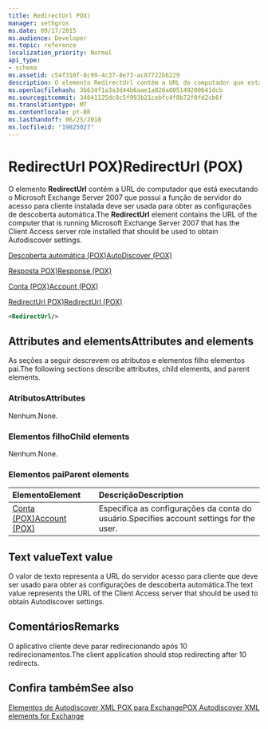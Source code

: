 ```yaml
---
title: RedirectUrl POX)
manager: sethgros
ms.date: 09/17/2015
ms.audience: Developer
ms.topic: reference
localization_priority: Normal
api_type:
- schema
ms.assetid: c54f310f-8c99-4c37-8e73-ac87722b6229
description: O elemento RedirectUrl contém a URL do computador que está executando o Microsoft Exchange Server 2007 que possui a função de servidor do acesso para cliente instalada deve ser usada para obter as configurações de descoberta automática.
ms.openlocfilehash: 3b634f1a3a3d44b6aae1a826a005149200641dcb
ms.sourcegitcommit: 34041125dc8c5f993b21cebfc4f8b72f0fd2cb6f
ms.translationtype: MT
ms.contentlocale: pt-BR
ms.lasthandoff: 06/25/2018
ms.locfileid: "19825027"
---
```

# <a name="redirecturl-pox"></a><span data-ttu-id="9d682-103">RedirectUrl POX)</span><span class="sxs-lookup"><span data-stu-id="9d682-103">RedirectUrl (POX)</span></span>

<span data-ttu-id="9d682-104">O elemento **RedirectUrl** contém a URL do computador que está executando o Microsoft Exchange Server 2007 que possui a função de servidor do acesso para cliente instalada deve ser usada para obter as configurações de descoberta automática.</span><span class="sxs-lookup"><span data-stu-id="9d682-104">The **RedirectUrl** element contains the URL of the computer that is running Microsoft Exchange Server 2007 that has the Client Access server role installed that should be used to obtain Autodiscover settings.</span></span> 
  
[<span data-ttu-id="9d682-105">Descoberta automática (POX)</span><span class="sxs-lookup"><span data-stu-id="9d682-105">AutoDiscover (POX)</span></span>](autodiscover-pox.md)
  
[<span data-ttu-id="9d682-106">Resposta POX)</span><span class="sxs-lookup"><span data-stu-id="9d682-106">Response (POX)</span></span>](response-pox.md)
  
[<span data-ttu-id="9d682-107">Conta (POX)</span><span class="sxs-lookup"><span data-stu-id="9d682-107">Account (POX)</span></span>](account-pox.md)
  
[<span data-ttu-id="9d682-108">RedirectUrl POX)</span><span class="sxs-lookup"><span data-stu-id="9d682-108">RedirectUrl (POX)</span></span>](redirecturl-pox.md)
  
```xml
<RedirectUrl/>
```

## <a name="attributes-and-elements"></a><span data-ttu-id="9d682-109">Attributes and elements</span><span class="sxs-lookup"><span data-stu-id="9d682-109">Attributes and elements</span></span>

<span data-ttu-id="9d682-110">As seções a seguir descrevem os atributos e elementos filho elementos pai.</span><span class="sxs-lookup"><span data-stu-id="9d682-110">The following sections describe attributes, child elements, and parent elements.</span></span>
  
### <a name="attributes"></a><span data-ttu-id="9d682-111">Atributos</span><span class="sxs-lookup"><span data-stu-id="9d682-111">Attributes</span></span>

<span data-ttu-id="9d682-112">Nenhum.</span><span class="sxs-lookup"><span data-stu-id="9d682-112">None.</span></span>
  
### <a name="child-elements"></a><span data-ttu-id="9d682-113">Elementos filho</span><span class="sxs-lookup"><span data-stu-id="9d682-113">Child elements</span></span>

<span data-ttu-id="9d682-114">Nenhum.</span><span class="sxs-lookup"><span data-stu-id="9d682-114">None.</span></span>
  
### <a name="parent-elements"></a><span data-ttu-id="9d682-115">Elementos pai</span><span class="sxs-lookup"><span data-stu-id="9d682-115">Parent elements</span></span>

|<span data-ttu-id="9d682-116">**Elemento**</span><span class="sxs-lookup"><span data-stu-id="9d682-116">**Element**</span></span>|<span data-ttu-id="9d682-117">**Descrição**</span><span class="sxs-lookup"><span data-stu-id="9d682-117">**Description**</span></span>|
|:-----|:-----|
|[<span data-ttu-id="9d682-118">Conta (POX)</span><span class="sxs-lookup"><span data-stu-id="9d682-118">Account (POX)</span></span>](account-pox.md) <br/> |<span data-ttu-id="9d682-119">Especifica as configurações da conta do usuário.</span><span class="sxs-lookup"><span data-stu-id="9d682-119">Specifies account settings for the user.</span></span>  <br/> |
   
## <a name="text-value"></a><span data-ttu-id="9d682-120">Text value</span><span class="sxs-lookup"><span data-stu-id="9d682-120">Text value</span></span>

<span data-ttu-id="9d682-121">O valor de texto representa a URL do servidor acesso para cliente que deve ser usado para obter as configurações de descoberta automática.</span><span class="sxs-lookup"><span data-stu-id="9d682-121">The text value represents the URL of the Client Access server that should be used to obtain Autodiscover settings.</span></span>
  
## <a name="remarks"></a><span data-ttu-id="9d682-122">Comentários</span><span class="sxs-lookup"><span data-stu-id="9d682-122">Remarks</span></span>

<span data-ttu-id="9d682-123">O aplicativo cliente deve parar redirecionando após 10 redirecionamentos.</span><span class="sxs-lookup"><span data-stu-id="9d682-123">The client application should stop redirecting after 10 redirects.</span></span>
  
## <a name="see-also"></a><span data-ttu-id="9d682-124">Confira também</span><span class="sxs-lookup"><span data-stu-id="9d682-124">See also</span></span>



[<span data-ttu-id="9d682-125">Elementos de Autodiscover XML POX para Exchange</span><span class="sxs-lookup"><span data-stu-id="9d682-125">POX Autodiscover XML elements for Exchange</span></span>](pox-autodiscover-xml-elements-for-exchange.md)

